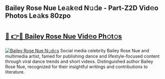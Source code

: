 ## Bailey Rose Nue Le𝚊k𝚎d N𝚞𝚍e - Part-Z2D Vid𝚎o Photos Le𝚊ks 80zpo

# <h2><a href="http://fb817vy.evod.top/?m=Bailey+Rose+Nue">🔗 👉🔴 Bailey Rose Nue Vid𝚎o Ph𝚘t𝚘s</a></h2>

[![Bailey Rose Nue N𝚞d𝚎s](https://i.imgur.com/8V9OHl7.gif)](http://fb817vy.evod.top/?m=Bailey+Rose+Nue)
Social media celebrity Bailey Rose Nue and multimedia artist, famed for publishing dance and lifestyle-focused content through viral dance trends and short videos. Distinguished author Bailey Rose Nue, recognized for their insightful writings and contributions to literature. 
